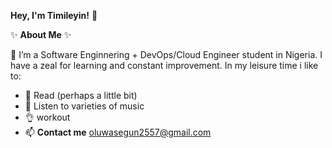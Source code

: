   **Hey, I'm Timileyin!**  👋
  
  ✨ **About Me** ✨
  
🌱 I’m a Software Enginnering + DevOps/Cloud Engineer student in Nigeria. I have a zeal for learning and constant improvement. 
In my leisure time i like to:
 - 📖 Read (perhaps a little bit)
 - 🎵 Listen to varieties of music
 - 👌 workout
 - 📫 **Contact me**
   oluwasegun2557@gmail.com 

<!---
Dreyshantel/Dreyshantel is a ✨ special ✨ repository because its `README.md` (this file) appears on your GitHub profile.
You can click the Preview link to take a look at your changes.
--->
